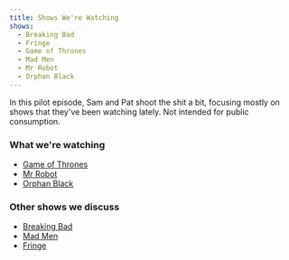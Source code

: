 ```yaml
---
title: Shows We're Watching
shows:
  - Breaking Bad
  - Fringe
  - Game of Thrones
  - Mad Men
  - Mr Robot
  - Orphan Black
---
```


In this pilot episode, Sam and Pat shoot the shit a bit, focusing mostly on shows that they've been watching lately. Not intended for public consumption.

### What we're watching

* [Game of Thrones](http://www.hbo.com/game-of-thrones)
* [Mr Robot](http://www.usanetwork.com/mrrobot)
* [Orphan Black](http://www.bbcamerica.com/orphan-black/)

### Other shows we discuss

* [Breaking Bad](http://www.amc.com/shows/breaking-bad)
* [Mad Men](http://www.amc.com/shows/mad-men)
* [Fringe](https://en.wikipedia.org/wiki/Fringe_(TV_series))

